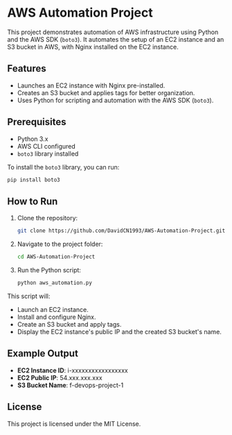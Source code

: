 # AWS Automation Project

This project demonstrates automation of AWS infrastructure using Python and the AWS SDK (`boto3`). It automates the setup of an EC2 instance and an S3 bucket in AWS, with Nginx installed on the EC2 instance.

## Features
- Launches an EC2 instance with Nginx pre-installed.
- Creates an S3 bucket and applies tags for better organization.
- Uses Python for scripting and automation with the AWS SDK (`boto3`).

## Prerequisites
- Python 3.x
- AWS CLI configured
- `boto3` library installed

To install the `boto3` library, you can run:
```bash
pip install boto3
```

## How to Run
1. Clone the repository:
   ```bash
   git clone https://github.com/DavidCN1993/AWS-Automation-Project.git
   ```
2. Navigate to the project folder:
   ```bash
   cd AWS-Automation-Project
   ```
3. Run the Python script:
   ```bash
   python aws_automation.py
   ```

This script will:
- Launch an EC2 instance.
- Install and configure Nginx.
- Create an S3 bucket and apply tags.
- Display the EC2 instance's public IP and the created S3 bucket's name.

## Example Output
- **EC2 Instance ID**: i-xxxxxxxxxxxxxxxxx
- **EC2 Public IP**: 54.xxx.xxx.xxx
- **S3 Bucket Name**: f-devops-project-1

## License
This project is licensed under the MIT License.